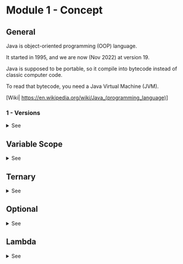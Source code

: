 # Module 1 - Concept

## General

Java is object-oriented programming (OOP) language.

It started in 1995, and we are now (Nov 2022) at version 19.

Java is supposed to be portable, so it compile into bytecode instead of classic computer code.

To read that bytecode, you need a Java Virtual Machine (JVM).

[Wiki| https://en.wikipedia.org/wiki/Java_(programming_language)]


### 1 - Versions

<details>

 <summary>See</summary>


Java now releases a new version every six (6) month.

Long Term Support (LTS) versions are main version supposed to stay and be maintained for a longer period of time (multiple years).

- Java 8 - LTS
  - Lambdas
  - Arrays.asList
  - Stream

- Java 9
  - takeWhile, dropWhile, iterate
  - Optionals
  - Private method Interface
  - Try with resource
  - HttpClient

- Java 10
  - var -> Type Inference
  - List.of (doesn't accept null value)

- Java 11 - LTS
  - String: isBlank, lines, strip, repeat
  - var for lambdas ((var s1, var s2) -> s1 + s2)
  - writeString, readString

- Java 12
  - Unicode 11

- Java 13
  - Switch
  - Multiline String (preview)

- Java 14
  - record (preview)

- Java 15
  - record (second preview)
  - sealed class (preview)
  - Multiline String

- Java 16
  - record
  - sealed class (second preview)
  - Pattern matching instanceof

- Java 17 - LTS
  - Sealed class

- Java 18

- Java 19
  - Record


Next LST will be Java 21 (September 2023)

[Wiki](https://en.wikipedia.org/wiki/Java_version_history)

</details>


## Variable Scope

<details>

 <summary>See</summary>

The scope of a variable define where in the code a variable can be used.

There are three (3) scopes:

- Global
  The variable is accessible from anywhere in the code

- Function
  The variable is accessible only inside the function, or the class

- Local
  The variable is accessible inside the closest curly bracket ({})

See example ...

</details>


## Ternary

<details>

 <summary>See</summary>


The ternary operator is a quick way to handle IF cases.

You can use the ternary operator when you want to atribute a value to a variables, or return a value.

Example:

String string = "";

if (a == 1) {
  string = "one";
} else {
  string = "not one";
}

This can be simplify 

String string  = (a == 1) ? "one" : "not one";

the ? signifies THEN

the : signifies ELSE


Exercise with return.

</details>


## Optional

<details>

 <summary>See</summary>


Optional is a new Java type. 

It allows to declare that a variable can be null.  It is meant to avoid nNullPointerException.

Optional < String > string = Optional.of( ... );

The variable string can have 3 states:
- It contains a value (which can be the value null)
- It contains no value (it is empty)
- It is null

*Attention* : NULL and EMPTY are different state for Optional.

*Attention*: null is an ecceptable value for an Optional


    Optional<String> nullOptional = null;
    System.out.println(nullOptional); // print null
    if (nullOptional.isPresent()) { // Will throw an error : Cannot invoke "java.util.Optional.isPresent()" because "nullOptional" is null
      System.out.println("is present");
    }


    String n = null;
    Optional<String> nullString = Optional.ofNullable(n);
    System.out.println(nullString); // print Optional.empty


Optional are very useful when dealing with potention missing information like database request.


</details>

## Lambda

<details>

 <summary>See</summary>


Lambdas have been around since Java 8.

Lambdas are all about pfuntional programtion, and funtion.

With lambdas, functions become its own object and can be a return type, or a parameter.

Lmabdas works great with the API Stream Interface in Java. It allows you to go through collections with minimum code.

[Javadoc](https://docs.oracle.com/javase/8/docs/api/java/util/stream/Stream.html)

The function will see are:
- Map
- Flatmap
- Filter
- Reduce

To follow the flow from old type loop to stream, please refer to [html](lambda.html)


</details>


